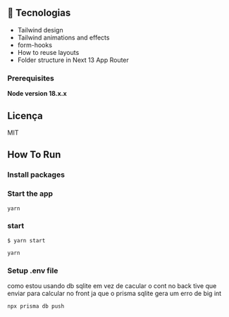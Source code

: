 
## 🚀 Tecnologias

- Tailwind design
- Tailwind animations and effects
- form-hooks
- How to reuse layouts
- Folder structure in Next 13 App Router

### Prerequisites

**Node version 18.x.x**

## Licença

MIT

## How To Run

### Install packages


### Start the app

```shell
yarn  
```

### start

```shell
$ yarn start

```

```shell
yarn
```

### Setup .env file

como estou usando db sqlite em vez de cacular o cont no back tive que enviar para calcular no front ja que o prisma sqlite gera um erro de big int

```shell
npx prisma db push

```
